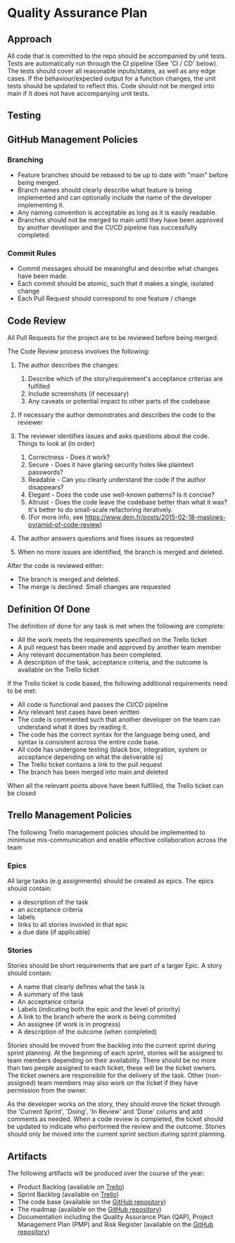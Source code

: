 # Quality Assurance Plan

## Approach

All code that is committed to the repo should be accompanied by unit tests. Tests are automatically run through the CI pipeline (See 'CI / CD' below). The tests should cover all reasonable inputs/states, as well as any edge cases. If the behaviour/expected output for a function changes, the unit tests should be updated to reflect this. Code should not be merged into main if it does not have accompanying unit tests.

## Testing

## GitHub Management Policies

### Branching

- Feature branches should be rebased to be up to date with "main" before being merged.
- Branch names should clearly describe what feature is being implemented and can optionally include the name of the developer implementing it.
- Any naming convention is acceptable as long as it is easily readable.
- Branches should not be merged to main until they have been approved by another developer and the CI/CD pipeline has successfully completed.

### Commit Rules

- Commit messages should be meaningful and describe what changes have been made.
- Each commit should be atomic, such that it makes a single, isolated change
- Each Pull Request should correspond to one feature / change

## Code Review

All Pull Requests for the project are to be reviewed before being merged.

The Code Review process involves the following:

1. The author describes the changes:

   1. Describe which of the story/requirement's acceptance criterias are fulfilled
   2. Include screenshots (if necessary)
   3. Any caveats or potential impact to other parts of the codebase

2. If necessary the author demonstrates and describes the code to the reviewer

3. The reviewer identifies issues and asks questions about the code. Things to look at (in order)

   1. Correctness - Does it work?
   2. Secure - Does it have glaring security holes like plaintext passwords?
   3. Readable - Can you clearly understand the code if the author disappears?
   4. Elegant - Does the code use well-known patterns? Is it concise?
   5. Altruist - Does the code leave the codebase better than what it was? It's better to do small-scale refactoring iteratively.
   6. (For more info, see https://www.dein.fr/posts/2015-02-18-maslows-pyramid-of-code-review)

4. The author answers questions and fixes issues as requested

5. When no more issues are identified, the branch is merged and deleted.

After the code is reviewed either:

- The branch is merged and deleted.
- The merge is declined. Small changes are requested

## Definition Of Done

The definition of done for any task is met when the following are complete:

- All the work meets the requirements specified on the Trello ticket
- A pull request has been made and approved by another team member
- Any relevant documentation has been completed.
- A description of the task, acceptance criteria, and the outcome is available on the Trello ticket

If the Trello ticket is code based, the following additional requirements need to be met:

- All code is functional and passes the CI/CD pipeline
- Any relevant test cases have been written
- The code is commented such that another developer on the team can understand what it does by reading it.
- The code has the correct syntax for the language being used, and syntax is consistent across the entire code base.
- All code has undergone testing (black box, integration, system or acceptance depending on what the deliverable is)
- The Trello ticket contains a link to the pull request
- The branch has been merged into main and deleted

When all the relevant points above have been fulfilled, the Trello ticket can be closed

## Trello Management Policies

The following Trello management policies should be implemented to minimuse mis-communication and enable effective collaboration across the team

### Epics

All large tasks (e.g assignments) should be created as epics. The epics should contain:

- a description of the task
- an acceptance criteria
- labels
- links to all stories invovled in that epic
- a due date (if applicable)

### Stories

Stories should be short requirements that are part of a larger Epic. A story should contain:

- A name that clearly defines what the task is
- A summary of the task
- An acceptance criteria
- Labels (indicating both the epic and the level of priority)
- A link to the branch where the work is being commited
- An assignee (if work is in progress)
- A description of the outcome (when completed)

Stories should be moved from the backlog into the current sprint during sprint planning. At the beginning of each sprint, stories will be assigned to team members depending on their availability. There should be no more than two people assigned to each ticket, these will be the ticket owners. The ticket owners are responsible for the delivery of the task. Other (non-assigned) team members may also work on the ticket if they have permission from the owner.

As the developer works on the story, they should move the ticket through the 'Current Sprint', 'Doing', 'In Review' and 'Done' colums and add comments as needed. When a code review is completed, the ticket should be updated to indicate who performed the review and the outcome. Stories should only be moved into the current sprint section during sprint planning.

## Artifacts

The following artifacts will be produced over the course of the year:

- Product Backlog (available on [Trello](https://trello.com/b/q6F86G6q/tornelo-scoresheet-app))
- Sprint Backlog (available on [Trello](https://trello.com/b/q6F86G6q/tornelo-scoresheet-app))
- The code base (available on the [GitHub repository](https://github.com/chessworld/scoresheet-app))
- The roadmap (available on the [GitHub repository](https://github.com/chessworld/scoresheet-app))
- Documentation including the Quality Assurance Plan (QAP), Project Management Plan (PMP) and Risk Register (available on the [GitHub repository](https://github.com/chessworld/scoresheet-app))
